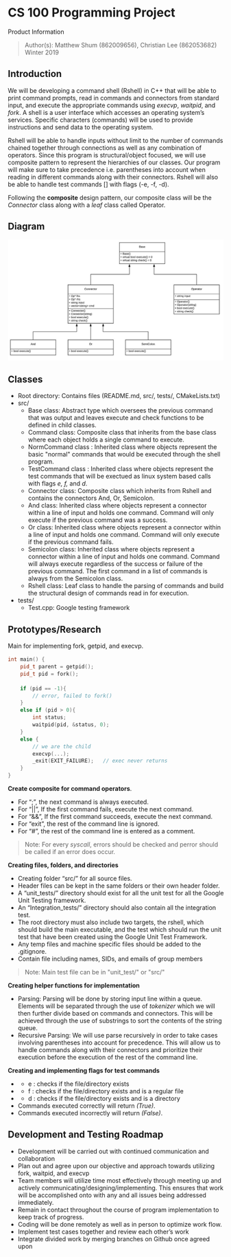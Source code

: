 # CS 100 Programming Project

Product Information
> Author(s): Matthew Shum (862009656), Christian Lee (862053682)
> Winter 2019

## Introduction
We will be developing a command shell (Rshell) in C++ that will be able to print command prompts, read in commands and connectors from standard input, and execute the appropriate commands using _execvp_, _waitpid_, and _fork_. A shell is a user interface which accesses an operating system’s services. Specific characters (commands) will be used to provide instructions and send data to the operating system. 

Rshell will be able to handle inputs without limit to the number of commands chained together through connections as well as any combination of operators. Since this program is structural/object focused, we will use composite pattern to represent the hierarchies of our classes. Our program will make sure to take precedence i.e. parentheses into account when reading in different commands along with their connectors. Rshell will also be able to handle test commands [] with flags (-e, -f, -d). 

Following the **composite** design pattern, our composite class will be the *Connector* class along with a *leaf* class called Operator.

## Diagram

![example expression tree](/images/Composite.png?raw=true "Diagram")
      
## Classes
* Root directory: Contains files (README.md, src/, tests/, CMakeLists.txt)
* src/
  * Base class: Abstract type which oversees the previous command that was output and leaves execute and check functions to be defined in child classes.
  * Command class: Composite class that inherits from the base class where each object holds a single command to execute.
  * NormCommand class : Inherited class where objects represent the basic "normal" commands that would be executed through the shell program.
  * TestCommand class : Inherited class where objects represent the test commands that will be exectued as linux system based calls with flags *e, f,* and *d*.
  * Connector class: Composite class which inherits from Rshell and contains the connectors And, Or, Semicolon.
  * And class: Inherited class where objects represent a connector within a line of input and holds one command. Command will only execute if the previous command was a success.
  * Or class: Inherited class where objects represent a connector within a line of input and holds one command. Command will only execute if the previous command fails.
  * Semicolon class: Inherited class where objects represent a connector within a line of input and holds one command. Command will always execute regardless of the success or failure of the previous command. The first command in a list of commands is always from the Semicolon class.
  * Rshell class: Leaf class to handle the parsing of commands and build the structural design of commands read in for execution. 
* tests/
  * Test.cpp: Google testing framework


## Prototypes/Research

Main for implementing fork, getpid, and execvp.

```c++
int main() {
    pid_t parent = getpid();
    pid_t pid = fork();

    if (pid == -1){
        // error, failed to fork()
    } 
    else if (pid > 0){
        int status;
        waitpid(pid, &status, 0);
    }
    else {
        // we are the child
        execvp(...);
        _exit(EXIT_FAILURE);   // exec never returns
    }
}
```
**Create composite for command operators**.
* For “;”, the next command is always executed.
* For “||”, If the first command fails, execute the next command.
* For “&&”, If the first command succeeds, execute the next command.
* For “exit”, the rest of the command line is ignored.
* For “#”, the rest of the command line is entered as a comment.

> Note: For every *syscall*, errors should be checked and perror should be called if an error does occur.

**Creating files, folders, and directories**
* Creating folder “src/” for all source files. 
* Header files can be kept in the same folders or their own header folder.
* A “unit_tests/” directory should exist for all the unit test for all the Google Unit Testing framework. 
* An “Integration_tests/” directory should also contain all the integration test. 
* The root directory must also include two targets, the rshell, which should build the main executable, and the test which should run the unit test that have been created using the Google Unit Test Framework. 
* Any temp files and machine specific files should be added to the .gitignore.
* Contain file including names, SIDs, and emails of group members

> Note: Main test file can be in "unit_test/" or "src/"

**Creating helper functions for implementation**
* Parsing: Parsing will be done by storing input line within a queue. Elements will be separated through the use of *tokenizer* which we will then further divide based on commands and connectors. This will be achieved through the use of substrings to sort the contents of the string queue.
* Recursive Parsing: We will use parse recursively in order to take cases involving parentheses into account for precedence. This will allow us to handle commands along with their connectors and prioritize their execution before the execution of the rest of the command line.

**Creating and implementing flags for test commands**
* - e : checks if the file/directory exists
* - f : checks if the file/directory exists and is a regular file
* - d : checks if the file/directory exists and is a directory
* Commands executed correctly will return *(True)*.
* Commands executed incorrectly will return *(False)*.

## Development and Testing Roadmap
* Development will be carried out with continued communication and collaboration
* Plan out and agree upon our objective and approach towards utilizing fork, waitpid, and execvp
* Team members will utilize time most effectively through meeting up and actively communicating/designing/implementing. This ensures that work will be accomplished onto with any and all issues being addressed immediately.
* Remain in contact throughout the course of program implementation to keep track of progress.
* Coding will be done remotely as well as in person to optimize work flow.
* Implement test cases together and review each other’s work 
* Integrate divided work by merging branches on Github once agreed upon



